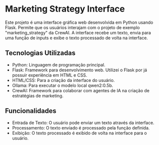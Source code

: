# Marketing Strategy Interface
Este projeto é uma interface gráfica web desenvolvida em Python usando Flask. Permite que os usuários interajam com o projeto de exemplo "marketing_strategy" da CrewAI.  A interface recebe um texto, envia para uma função de inputs e exibe o texto processado de volta na interface.

## Tecnologias Utilizadas
- Python: Linguagem de programação principal.
- Flask: Framework para desenvolvimento web. Utilizei o Flask por já possuir experiência em HTML e CSS.
- HTML/CSS: Para a criação da interface do usuário.
- Ollama: Para executar o modelo local qwen2:0.5b.
- CrewAI: Framework para colaborar com agentes de IA na criação de estratégias de marketing.

## Funcionalidades
- Entrada de Texto: O usuário pode enviar um texto através da interface.
- Processamento: O texto enviado é processado pela função definida.
- Exibição: O texto processado é exibido de volta na interface para o usuário.
